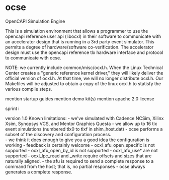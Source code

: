 # ocse
OpenCAPI Simulation Engine

This is a simulation environment that allows a programmer to use the opencapi reference user api (libocxl) in their software to communicate with an accelerator design that is running in a 3rd party event simulator.  This permits a degree of hardware/software co-verification.  The accelerator design must use the opencapi reference tlx hardware interface and protocol to communicate with ocse.

NOTE: we currently include common/misc/ocxl.h.  When the Linux Technical Center creates a "generic reference kernel driver," they will likely deliver the official version of ocxl.h.  At that time, we will no longer distribute ocxl.h.  Our Makefiles will be adjusted to obtain a copy of the linux ocxl.h to statisfy the various compile steps.

mention startup guides
mention demo kit(s)
mention apache 2.0 license

sprint i

version 1.0 Known limitations:
	- we've simulated with Cadence NCSim, Xilinx Xsim, Synopsys VCS, and Mentor Graphics Questa
	- we allow up to 16 tlx event simulations (numbered tlx0 to tlxf in shim_host.dat)
	- ocse performs a subset of the discovery and configuration process.  
	      - we think it does enough to give you a good idea the configuration is working
	      - feedback is certainly welcome
	- ocxl_afu_open_specific is not supported
	- ocxl_afu_open_by_id is not supported
	- ocxl_afu_use* are not supported
	- ocxl_lpc_read and _write require offsets and sizes that are naturally aligned.
	- the afu is required to send a complete response to a command from the host; that is, no partial responses
	- ocse always generates a complete response.
	
